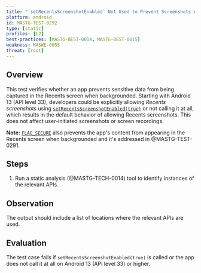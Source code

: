 ```yaml
---
title: "`setRecentsScreenshotEnabled` Not Used to Prevent Screenshots When Backgrounded"
platform: android
id: MASTG-TEST-0292
type: [static]
profiles: [L2]
best-practices: [MASTG-BEST-0014, MASTG-BEST-0015]
weakness: MASWE-0055
threat: [root]
---
```


## Overview

This test verifies whether an app prevents sensitive data from being captured in the Recents screen when backgrounded. Starting with Android 13 (API level 33), developers could be explicitly allowing _Recents screenshots_ using [`setRecentsScreenshotEnabled(true)`](https://developer.android.com/reference/android/app/Activity#setRecentsScreenshotEnabled(boolean)) or not calling it at all, which results in the default behavior of allowing Recents screenshots. This does not affect user-initiated screenshots or screen recordings.

**Note:** [`FLAG_SECURE`](https://developer.android.com/security/fraud-prevention/activities#flag_secure) also prevents the app's content from appearing in the Recents screen when backgrounded and it's addressed in @MASTG-TEST-0291.

## Steps

1. Run a static analysis (@MASTG-TECH-0014) tool to identify instances of the relevant APIs.

## Observation

The output should include a list of locations where the relevant APIs are used.

## Evaluation

The test case fails if `setRecentsScreenshotEnabled(true)` is called or the app does not call it at all on Android 13 (API level 33) or higher.
